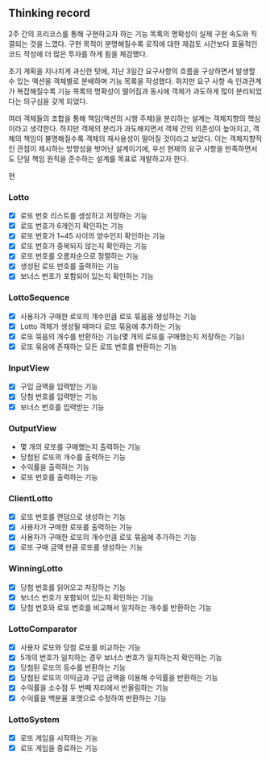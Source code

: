 ## Thinking record 
2주 간의 프리코스를 통해 구현하고자 하는 기능 목록의 명확성이 실제 구현 속도와 직결되는 것을 느꼈다. 구현 목적이 분명해질수록 로직에 대한 재검토 시간보다 효율적인 코드 작성에 더 많은 투자를 하게 됨을 체감했다.

초기 계획을 지나치게 과신한 탓에, 지난 3일간 요구사항의 흐름을 구상하면서 발생할 수 있는 액션을 객체별로 분배하며 기능 목록을 작성했다. 하지만 요구 사항 속 인과관계가 복잡해질수록 기능 목록의 명확성이 떨어짐과 동시에 객체가 과도하게 많이 분리되었다는 의구심을 갖게 되었다.   

여러 객체들의 조합을 통해 책임(액션의 시행 주체)을 분리하는 설계는 객체지향의 핵심이라고 생각한다. 하지만 객체의 분리가 과도해지면서 객체 간의 의존성이 높아지고, 객체의 책임이 불명해질수록 객체의 재사용성이 떨어질 것이라고 보았다. 이는 객체지향적인 관점이 제시하는 방향성을 벗어난 설계이기에, 우선 현재의 요구 사항을 만족하면서도 단일 책임 원칙을 준수하는 설계를 목표로 개발하고자 한다.

현
### Lotto
- [x] 로또 번호 리스트를 생성하고 저장하는 기능
- [x] 로또 번호가 6개인지 확인하는 기능
- [x] 로또 번호가 1~45 사이의 양수인지 확인하는 기능
- [x] 로또 번호가 중복되지 않는지 확인하는 기능
- [x] 로또 번호를 오름차순으로 정렬하는 기능
- [x] 생성된 로또 번호를 출력하는 기능
- [x] 보너스 번호가 포함되어 있는지 확인하는 기능

### LottoSequence

- [x] 사용자가 구매한 로또의 개수만큼 로또 묶음을 생성하는 기능
- [x] Lotto 객체가 생성될 때마다 로또 묶음에 추가하는 기능
- [x] 로또 묶음의 개수를 반환하는 기능(몇 개의 로또를 구매했는지 저장하는 기능)
- [x] 로또 묶음에 존재하는 모든 로또 번호를 반환하는 기능

### InputView
- [x] 구입 금액을 입력받는 기능
- [x] 당첨 번호를 입력받는 기능
- [x] 보너스 번호를 입력받는 기능

### OutputView
- 몇 개의 로또를 구매했는지 출력하는 기능
- 당첨된 로또의 개수를 출력하는 기능
- 수익률을 출력하는 기능
- 로또 번호를 출력하는 기능

### ClientLotto
- [x] 로또 번호를 랜덤으로 생성하는 기능
- [x] 사용자가 구매한 로또를 출력하는 기능
- [x] 사용자가 구매한 로또의 개수만큼 로또 묶음에 추가하는 기능
- [x] 로또 구매 금액 만큼 로또를 생성하는 기능

### WinningLotto
- [x] 당첨 번호를 읽어오고 저장하는 기능
- [x] 보너스 번호가 포함되어 있는지 확인하는 기능
- [x] 당첨 번호와 로또 번호를 비교해서 일치하는 개수를 반환하는 기능

### LottoComparator
- [x] 사용자 로또와 당첨 로또를 비교하는 기능
- [x] 5개의 번호가 일치하는 경우 보너스 번호가 일치하는지 확인하는 기능
- [x] 당첨된 로또의 등수를 반환하는 기능
- [x] 당첨된 로또의 이익금과 구입 금액을 이용해 수익률을 반환하는 기능
- [x] 수익률을 소수점 두 번째 자리에서 반올림하는 기능
- [x] 수익률을 백분율 포맷으로 수정하여 반환하는 기능

### LottoSystem
- [x] 로또 게임을 시작하는 기능
- [x] 로또 게임을 종료하는 기능